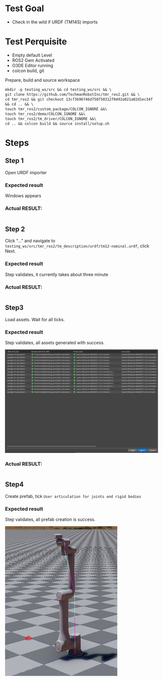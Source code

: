 # Test Goal

 - Check in the wild if URDF (TM14S) imports

# Test Perquisite

 - Empty default Level
 - ROS2 Gem Activated
 - O3DE Editor running
 - colcon build, git

 Prepare, build and source workspace

```
mkdir -p testing_ws/src && cd testing_ws/src && \
git clone https://github.com/TechmanRobotInc/tmr_ros2.git && \
cd tmr_ros2 && git checkout 13cf3b96746d750750312f0492a021a02d1ec34f && cd .. && \
touch tmr_ros2/custom_package/COLCON_IGNORE &&\
touch tmr_ros2/demo/COLCON_IGNORE &&\ 
touch tmr_ros2/tm_driver/COLCON_IGNORE &&\
cd .. && colcon build && source install/setup.sh
```
# Steps

## Step 1 

Open URDF importer

### Expected result 

Windows appears

### **Actual RESULT:**

```

```

## Step 2 

Click "..." and navigate to `testing_ws/src/tmr_ros2/tm_description/urdf/tm12-nominal.urdf`, click Next.

### Expected result 

Step validates, it currently takes about three minute

### **Actual RESULT:**
```

```

## Step3

Load assets. Wait for all ticks.

### Expected result 
Step validates, all assets generated with success.

![step4](images/step3.png)

### **Actual RESULT:**
```

```
## Step4
Create prefab, tick `User articulation for joints and rigid bodies`

### Expected result 
Step validates, all prefab creation is success.

![step5](images/step4.png)

